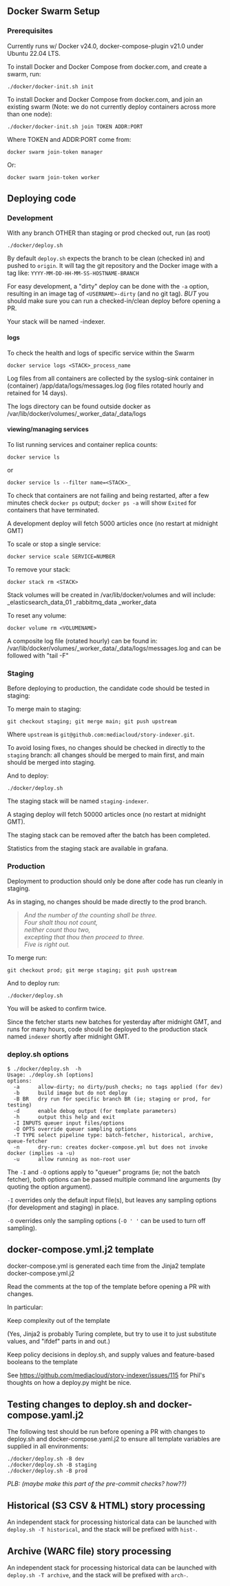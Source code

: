 ## Docker Swarm Setup

### Prerequisites

Currently runs w/ Docker v24.0, docker-compose-plugin v21.0 under Ubuntu 22.04 LTS.

To install Docker and Docker Compose from docker.com, and create a swarm, run:

    ./docker/docker-init.sh init

To  install Docker and Docker Compose from docker.com, and join an existing swarm
(Note: we do not currently deploy containers across more than one node):

    ./docker/docker-init.sh join TOKEN ADDR:PORT

Where TOKEN and ADDR:PORT come from:

    docker swarm join-token manager

Or:

    docker swarm join-token worker


## Deploying code

### Development

With any branch OTHER than staging or prod checked out, run (as root)

    ./docker/deploy.sh

By default `deploy.sh` expects the branch to be clean (checked in)
and pushed to `origin`.  It will tag the git repository and the
Docker image with a tag like: `YYYY-MM-DD-HH-MM-SS-HOSTNAME-BRANCH`

For easy development, a "dirty" deploy can be done with the `-a`
option, resulting in an image tag of `<USERNAME>-dirty` (and no git
tag).  *BUT* you should make sure you can run a checked-in/clean
deploy before opening a PR.

Your stack will be named <USERNAME>-indexer.

#### logs

To check the health and logs of specific service within the Swarm

    docker service logs <STACK>_process_name

Log files from all containers are collected by the syslog-sink
container in (container) /app/data/logs/messages.log (log files
rotated hourly and retained for 14 days).

The logs directory can be found outside docker as
/var/lib/docker/volumes/<STACK>_worker_data/_data/logs

#### viewing/managing services

To list running services and container replica counts:

    docker service ls

or

    docker service ls --filter name=<STACK>_

To check that containers are not failing and being restarted, after a
few minutes check `docker ps` output; `docker ps -a` will show
`Exited` for containers that have terminated.

A development deploy will fetch 5000 articles once
(no restart at midnight GMT)

To scale or stop a single service:

    docker service scale SERVICE=NUMBER

To remove your stack:

    docker stack rm <STACK>

Stack volumes will be created in /var/lib/docker/volumes and will include:
    <STACK>_elasticsearch_data_01
    <STACK>_rabbitmq_data
    <STACK>_worker_data

To reset any volume:

    docker volume rm <VOLUMENAME>

A composite log file (rotated hourly) can be found in:
/var/lib/docker/volumes/<STACK>_worker_data/_data/logs/messages.log
and can be followed with "tail -F"

### Staging

Before deploying to production, the candidate code should be tested in staging:

To merge main to staging:

    git checkout staging; git merge main; git push upstream

Where `upstream` is `git@github.com:mediacloud/story-indexer.git`.

To avoid losing fixes, no changes should be checked in directly to the
`staging` branch: all changes should be merged to main first, and main
should be merged into staging.

And to deploy:

    ./docker/deploy.sh

The staging stack will be named `staging-indexer`.

A staging deploy will fetch 50000 articles once
(no restart at midnight GMT).

The staging stack can be removed after the batch has been completed.

Statistics from the staging stack are available in grafana.

### Production

Deployment to production should only be done after code has run cleanly
in staging.

As in staging, no changes should be made directly to the prod branch.

> *And the number of the counting shall be three.<br>
> Four shalt thou not count,<br>
> neither count thou two,<br>
> excepting that thou then proceed to three.<br>
> Five is right out.*

To merge run:

    git checkout prod; git merge staging; git push upstream

And to deploy run:

    ./docker/deploy.sh

You will be asked to confirm twice.

Since the fetcher starts new batches for yesterday after midnight GMT,
and runs for many hours, code should be deployed to the production
stack named `indexer` shortly after midnight GMT.

### deploy.sh options

```
$ ./docker/deploy.sh  -h
Usage: ./deploy.sh [options]
options:
  -a      allow-dirty; no dirty/push checks; no tags applied (for dev)
  -b      build image but do not deploy
  -B BR   dry run for specific branch BR (ie; staging or prod, for testing)
  -d      enable debug output (for template parameters)
  -h      output this help and exit
  -I INPUTS queuer input files/options
  -O OPTS override queuer sampling options
  -T TYPE select pipeline type: batch-fetcher, historical, archive, queue-fetcher
  -n      dry-run: creates docker-compose.yml but does not invoke docker (implies -a -u)
  -u      allow running as non-root user
```

The `-I` and `-O` options apply to "queuer" programs (ie; not the
batch fetcher), both options can be passed multiple command line
arguments (by quoting the option argument).

`-I` overrides only the default input file(s), but leaves any sampling
options (for development and staging) in place.

`-O` overrides only the sampling options (`-O ' '` can be used to turn off sampling).

## docker-compose.yml.j2 template

docker-compose.yml is generated each time from the Jinja2 template
docker-compose.yml.j2

Read the comments at the top of the template before opening a PR
with changes.

In particular:

Keep complexity out of the template

(Yes, Jinja2 is probably Turing complete, but try
to use it to just substitute values, and "ifdef"
parts in and out.)

Keep policy decisions in deploy.sh, and supply
values and feature-based booleans to the template

See https://github.com/mediacloud/story-indexer/issues/115
for Phil's thoughts on how a deploy.py might be nice.

## Testing changes to deploy.sh and docker-compose.yaml.j2

The following test should be run before opening a PR with changes to
deploy.sh and docker-compose.yaml.j2 to ensure all template variables
are supplied in all environments:

    ./docker/deploy.sh -B dev
    ./docker/deploy.sh -B staging
    ./docker/deploy.sh -B prod

_PLB: (maybe make this part of the pre-commit checks? how??)_

## Historical (S3 CSV & HTML) story processing

An independent stack for processing historical data can be launched
with `deploy.sh -T historical`, and the stack will be prefixed with
`hist-`.

## Archive (WARC file) story processing

An independent stack for processing historical data can be launched
with `deploy.sh -T archive`, and the stack will be prefixed with
`arch-`.
